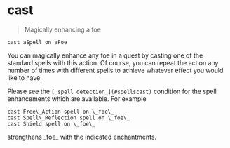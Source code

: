 # cast

> Magically enhancing a foe

    cast aSpell on aFoe

You can magically enhance any foe in a quest by casting one of the standard spells with this action. Of course, you can repeat the action any number of times with different spells to achieve whatever effect you would like to have.

Please see the `[_spell detection_](#spellscast)` condition for the spell enhancements which are available. For example

    cast Free\_Action spell on \_foe\_
    cast Spell\_Reflection spell on \_foe\_
    cast Shield spell on \_foe\_

strengthens \_foe\_ with the indicated enchantments.
